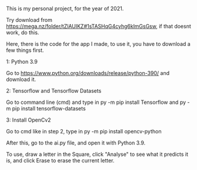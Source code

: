 This is my personal project, for the year of 2021. 


Try download from https://mega.nz/folder/tZlAUIKZ#1sTASHqG4cyhg6klmGsGsw, if that doesnt work, do this.

Here, there is the code for the app I made, to use it, you have to download a few things first.

1: Python 3.9

Go to https://www.python.org/downloads/release/python-390/ and download it.

2: Tensorflow and Tensorflow Datasets

Go to command line (cmd) and type in 
py -m pip install Tensorflow
and
py -m pip install tensorflow-datasets

3: Install OpenCv2 

Go to cmd like in step 2, type in
py -m pip install opencv-python


After this, go to the ai.py file, and open it with Python 3.9.

To use, draw a letter in the Square, click "Analyse" to see what it predicts it is, and click Erase to erase the current letter.
